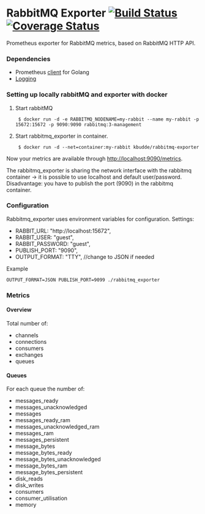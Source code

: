 # RabbitMQ Exporter [![Build Status](https://travis-ci.org/kbudde/rabbitmq_exporter.svg?branch=master)](https://travis-ci.org/kbudde/rabbitmq_exporter) [![Coverage Status](https://coveralls.io/repos/kbudde/rabbitmq_exporter/badge.svg)](https://coveralls.io/r/kbudde/rabbitmq_exporter)

Prometheus exporter for RabbitMQ metrics, based on RabbitMQ HTTP API.

### Dependencies

* Prometheus [client](https://github.com/prometheus/client_golang) for Golang
* [Logging](https://github.com/Sirupsen/logrus)

### Setting up locally rabbitMQ and exporter with docker

1. Start rabbitMQ

        $ docker run -d -e RABBITMQ_NODENAME=my-rabbit --name my-rabbit -p 15672:15672 -p 9090:9090 rabbitmq:3-management

2. Start rabbitmq_exporter in container.

        $ docker run -d --net=container:my-rabbit kbudde/rabbitmq-exporter

Now your metrics are available through [http://localhost:9090/metrics](http://localhost:9090/metrics).

The rabbitmq_exporter is sharing the network interface with the rabbitmq container -> it is possible to use localhost and default user/password.
Disadvantage: you have to publish the port (9090) in the rabbitmq container.

### Configuration

Rabbitmq_exporter uses environment variables for configuration.
Settings:

* RABBIT_URL:      "http://localhost:15672",
* RABBIT_USER:     "guest",
* RABBIT_PASSWORD: "guest",
* PUBLISH_PORT:    "9090",
* OUTPUT_FORMAT:   "TTY", //change to JSON if needed

Example

    OUTPUT_FORMAT=JSON PUBLISH_PORT=9099 ./rabbitmq_exporter

### Metrics

#### Overview

Total number of:

* channels
* connections
* consumers
* exchanges
* queues

#### Queues

For each queue the number of:

* messages_ready
* messages_unacknowledged
* messages
* messages_ready_ram
* messages_unacknowledged_ram
* messages_ram
* messages_persistent
* message_bytes
* message_bytes_ready
* message_bytes_unacknowledged
* message_bytes_ram
* message_bytes_persistent
* disk_reads
* disk_writes
* consumers
* consumer_utilisation
* memory
